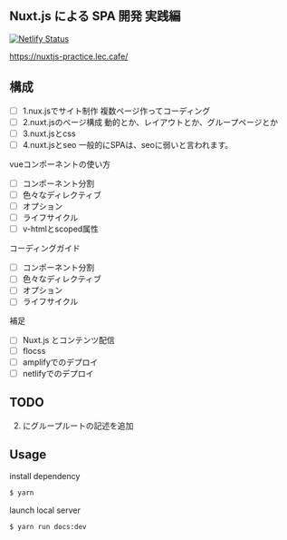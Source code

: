 ## Nuxt.js による SPA 開発 実践編

[![Netlify Status](https://api.netlify.com/api/v1/badges/eeb8e99b-eedd-4e40-b3c4-c53c42cb53fd/deploy-status)](https://app.netlify.com/sites/books-nuxtjs-practice/deploys)

https://nuxtjs-practice.lec.cafe/

## 構成

- [ ] 1.nux.jsでサイト制作 複数ページ作ってコーディング
- [ ] 2.nuxt.jsのページ構成 動的とか、レイアウトとか、グループページとか
- [ ] 3.nuxt.jsとcss
- [ ] 4.nuxt.jsとseo 一般的にSPAは、seoに弱いと言われます。

vueコンポーネントの使い方

- [ ] コンポーネント分割
- [ ] 色々なディレクティブ
- [ ] オプション
- [ ] ライフサイクル
- [ ] v-htmlとscoped属性

コーディングガイド

- [ ] コンポーネント分割
- [ ] 色々なディレクティブ
- [ ] オプション
- [ ] ライフサイクル

補足

- [ ] Nuxt.js とコンテンツ配信
- [ ] flocss
- [ ] amplifyでのデプロイ
- [ ] netlifyでのデプロイ

## TODO 

2. にグループルートの記述を追加


## Usage

install dependency

```bash
$ yarn
```

launch local server

```bash
$ yarn run docs:dev
```
